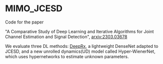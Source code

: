 # MIMO_JCESD
Code for the paper  

"A Comparative Study of Deep Learning and Iterative Algorithms for Joint Channel Estimation and Signal Detection",  [arxiv:2303.03678](https://arxiv.org/abs/2303.03678)  


We evaluate three DL methods: [DeepRx](https://ieeexplore.ieee.org/document/9345504), a lightweight DenseNet adapted to JCESD, and
a new unrolled dynamics(UD) model called Hyper-WienerNet, which uses hypernetworks to estimate unknown
parameters.
